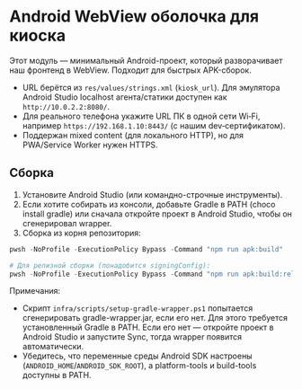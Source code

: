 # Android WebView оболочка для киоска

Этот модуль — минимальный Android-проект, который разворачивает наш фронтенд в WebView. Подходит для быстрых APK-сборок.

- URL берётся из `res/values/strings.xml` (`kiosk_url`). Для эмулятора Android Studio localhost агента/статики доступен как `http://10.0.2.2:8080/`.
- Для реального телефона укажите URL ПК в одной сети Wi‑Fi, например `https://192.168.1.10:8443/` (с нашим dev‑сертификатом).
- Поддержан mixed content (для локального HTTP), но для PWA/Service Worker нужен HTTPS.

## Сборка

1) Установите Android Studio (или командно-строчные инструменты).
2) Если хотите собирать из консоли, добавьте Gradle в PATH (choco install gradle) или сначала откройте проект в Android Studio, чтобы он сгенерировал wrapper.
3) Сборка из корня репозитория:

```powershell
pwsh -NoProfile -ExecutionPolicy Bypass -Command "npm run apk:build"

# Для релизной сборки (понадобится signingConfig):
pwsh -NoProfile -ExecutionPolicy Bypass -Command "npm run apk:build:release"
```

Примечания:

- Скрипт `infra/scripts/setup-gradle-wrapper.ps1` попытается сгенерировать gradle-wrapper.jar, если его нет. Для этого требуется установленный Gradle в PATH. Если его нет — откройте проект в Android Studio и запустите Sync, тогда wrapper появится автоматически.
- Убедитесь, что переменные среды Android SDK настроены (`ANDROID_HOME`/`ANDROID_SDK_ROOT`), а platform-tools и build-tools доступны в PATH.
